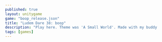 ```yaml
---
published: true
layout: unitygame
game: "boop_release.json"
title: "Ludem Dare 38: boop"
description: "Play here. Theme was 'A Small World'. Made with my buddy in a weekend."
tags: [games]
---
```


